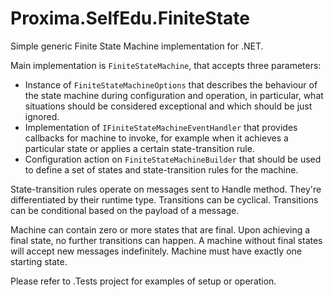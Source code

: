 # Proxima.SelfEdu.FiniteState

Simple generic Finite State Machine implementation for .NET.

Main implementation is `FiniteStateMachine`, that accepts three parameters:
* Instance of `FiniteStateMachineOptions` that describes the behaviour of the state machine during
configuration and operation, in particular, what situations should be considered exceptional and
which should be just ignored.
* Implementation of `IFiniteStateMachineEventHandler` that provides callbacks for machine to invoke,
for example when it achieves a particular state or applies a certain state-transition rule.
* Configuration action on `FiniteStateMachineBuilder` that should be used to define a set of states
and state-transition rules for the machine.

State-transition rules operate on messages sent to Handle method. They're differentiated by their runtime
type. Transitions can be cyclical. Transitions can be conditional based on the payload of a message.

Machine can contain zero or more states that are final. Upon achieving a final state, no further transitions
can happen. A machine without final states will accept new messages indefinitely. Machine
must have exactly one starting state.

Please refer to .Tests project for examples of setup or operation.